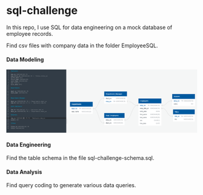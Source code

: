 # sql-challenge
In this repo, I use SQL for data engineering on a mock database of employee records.

Find csv files with company data in the folder EmployeeSQL.

#### Data Modeling
![alt text](https://github.com/samanthasains/sql-challenge/blob/main/ERD-all.PNG?raw=true "ERD for EmployeeSQL")

#### Data Engineering
Find the table schema in the file sql-challenge-schema.sql.

#### Data Analysis
Find query coding to generate various data queries.
